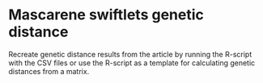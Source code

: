# Mascarene swiftlets genetic distance

Recreate genetic distance results from the article by running the R-script with the CSV files or use the R-script as a template for calculating genetic distances from a matrix.
